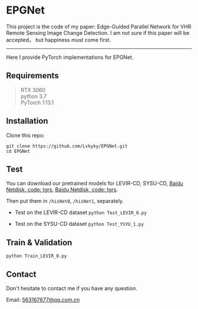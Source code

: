 # EPGNet
This project is the code of my paper: Edge-Guided Parallel Network for VHR Remote Sensing Image Change Detection.
I am not sure if this paper will be accepted， but happiness must come first.

---------------------------------------------
Here I provide PyTorch implementations for EPGNet.


## Requirements
>RTX 3060 <br>
>python 3.7<br>
>PyTorch 1.13.1


## Installation
Clone this repo:
```shell
git clone https://github.com/Lvkyky/EPGNet.git
cd EPGNet
```


## Test
You can download our pretrained models for LEVIR-CD, SYSU-CD,  [Baidu Netdisk, code: tgrs](https://pan.baidu.com/s/1DTazE7I3lhELPRZr5oyniQ), [Baidu Netdisk, code: tgrs](https://pan.baidu.com/s/1CDkcUUpdd0w9tz4fe7no0A).

Then put them in `/hisNet0`, `/hisNet1`, separately.


* Test on the LEVIR-CD dataset
```python Test_LEVIR_0.py```

* Test on the SYSU-CD dataset
```python Test_YSYU_1.py```


## Train & Validation
```python Train_LEVIR_0.py ```


## Contact
Don't hesitate to contact me if you have any question.

Email: 563167677@qq.com.cn

